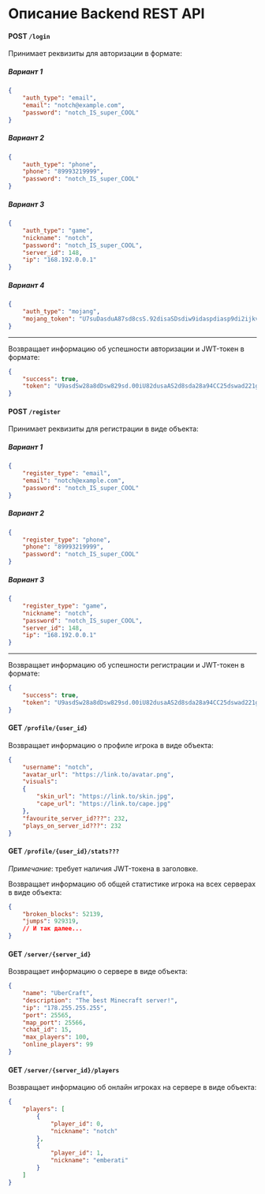# Описание Backend REST API

#### POST `/login`
Принимает реквизиты для авторизации в формате:

##### Вариант 1
```JSON
{
    "auth_type": "email",
    "email": "notch@example.com",
    "password": "notch_IS_super_COOL"
}
```

##### Вариант 2
```JSON
{
    "auth_type": "phone",
    "phone": "89993219999",
    "password": "notch_IS_super_COOL"
}
```

##### Вариант 3
```JSON
{
    "auth_type": "game",
    "nickname": "notch",
    "password": "notch_IS_super_COOL",
    "server_id": 148,
    "ip": "168.192.0.0.1"
}
```

##### Вариант 4
```JSON
{
    "auth_type": "mojang",
    "mojang_token": "U7suDasduA87sd8csS.92disaSDsdiw9idaspdiasp9di2ijkvjASDWjdis.JusAw77sdhc21"
}
```

---

Возвращает информацию об успешности авторизации и JWT-токен в формате:
```JSON
{
    "success": true,
    "token": "U9asdSw28a8dDsw829sd.00iU82dusaAS2d8sda28a94CC25dswad221gh7d8a.8sd28Sq2jC7sa2asd9DD928"
}
```

#### POST `/register`
Принимает реквизиты для регистрации в виде объекта:

##### Вариант 1
```JSON
{
    "register_type": "email",
    "email": "notch@example.com",
    "password": "notch_IS_super_COOL"
}
```

##### Вариант 2
```JSON
{
    "register_type": "phone",
    "phone": "89993219999",
    "password": "notch_IS_super_COOL"
}
```

##### Вариант 3
```JSON
{
    "register_type": "game",
    "nickname": "notch",
    "password": "notch_IS_super_COOL",
    "server_id": 148,
    "ip": "168.192.0.0.1"
}
```

---

Возвращает информацию об успешности регистрации и JWT-токен в формате:
```JSON
{
    "success": true,
    "token": "U9asdSw28a8dDsw829sd.00iU82dusaAS2d8sda28a94CC25dswad221gh7d8a.8sd28Sq2jC7sa2asd9DD928"
}
```

#### GET `/profile/{user_id}`

Возвращает информацию о профиле игрока в виде объекта:
```JSON
{
    "username": "notch",
    "avatar_url": "https://link.to/avatar.png",
    "visuals": 
    {
        "skin_url": "https://link.to/skin.jpg",
        "cape_url": "https://link.to/cape.jpg"
    },
    "favourite_server_id???": 232,
    "plays_on_server_id???": 232
}
```

#### GET `/profile/{user_id}/stats???`

*Примечание*: требует наличия JWT-токена в заголовке.

Возвращает информацию об общей статистике игрока на всех серверах в виде объекта:
```JSON
{
    "broken_blocks": 52139,
    "jumps": 929319,
    // И так далее...
}
```

#### GET `/server/{server_id}`

Возвращает информацию о сервере в виде объекта:
```JSON
{
    "name": "UberCraft",
    "description": "The best Minecraft server!",
    "ip": "178.255.255.255",
    "port": 25565,
    "map_port": 25566,
    "chat_id": 15,
    "max_players": 100,
    "online_players": 99
}
```

#### GET `/server/{server_id}/players`

Возвращает информацию об онлайн игроках на сервере в виде объекта:
```JSON
{
    "players": [
        {
            "player_id": 0,
            "nickname": "notch"
        },
        {
            "player_id": 1,
            "nickname": "emberati"
        }
    ]
}
```